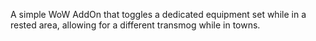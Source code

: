 A simple WoW AddOn that toggles a dedicated equipment set while in a rested area, allowing for a different transmog while in towns. 